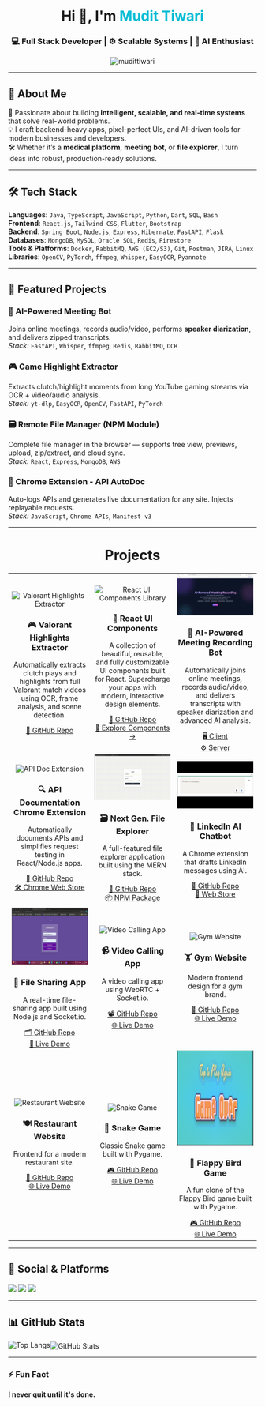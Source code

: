 <!-- Header -->
<h1 align="center">Hi 👋, I'm <span style="color:#00bcd4">Mudit Tiwari</span></h1>
<h3 align="center">💻 Full Stack Developer | ⚙️ Scalable Systems | 🤖 AI Enthusiast</h3>

<p align="center">
  <img src="https://komarev.com/ghpvc/?username=mudittiwari&label=Profile%20views&color=0e75b6&style=flat" alt="mudittiwari" />
</p>

---

## 🚀 About Me

🧠 Passionate about building **intelligent, scalable, and real-time systems** that solve real-world problems.  
💡 I craft backend-heavy apps, pixel-perfect UIs, and AI-driven tools for modern businesses and developers.  
🛠️ Whether it’s a **medical platform**, **meeting bot**, or **file explorer**, I turn ideas into robust, production-ready solutions.

---

## 🛠️ Tech Stack

**Languages**: `Java`, `TypeScript`, `JavaScript`, `Python`, `Dart`, `SQL`, `Bash`  
**Frontend**: `React.js`, `Tailwind CSS`, `Flutter`, `Bootstrap`  
**Backend**: `Spring Boot`, `Node.js`, `Express`, `Hibernate`, `FastAPI`, `Flask`  
**Databases**: `MongoDB`, `MySQL`, `Oracle SQL`, `Redis`, `Firestore`  
**Tools & Platforms**: `Docker`, `RabbitMQ`, `AWS (EC2/S3)`, `Git`, `Postman`, `JIRA`, `Linux`  
**Libraries**: `OpenCV`, `PyTorch`, `ffmpeg`, `Whisper`, `EasyOCR`, `Pyannote`

---

## 🌟 Featured Projects

### 🎥 AI-Powered Meeting Bot  
Joins online meetings, records audio/video, performs **speaker diarization**, and delivers zipped transcripts.  
_Stack:_ `FastAPI`, `Whisper`, `ffmpeg`, `Redis`, `RabbitMQ`, `OCR`

### 🎮 Game Highlight Extractor  
Extracts clutch/highlight moments from long YouTube gaming streams via OCR + video/audio analysis.  
_Stack:_ `yt-dlp`, `EasyOCR`, `OpenCV`, `FastAPI`, `PyTorch`

### 🗃️ Remote File Manager (NPM Module)  
Complete file manager in the browser — supports tree view, previews, upload, zip/extract, and cloud sync.  
_Stack:_ `React`, `Express`, `MongoDB`, `AWS`

### 🧩 Chrome Extension - API AutoDoc  
Auto-logs APIs and generates live documentation for any site. Injects replayable requests.  
_Stack:_ `JavaScript`, `Chrome APIs`, `Manifest v3`

---

<h1 align="center">Projects</h1>

<table>
<tr>

<!-- Valorant Highlights -->
<td align="center" width="30%">
  <img src="https://github.com/mudittiwari/valorant-highlights/blob/master/valorant-demo.gif" alt="Valorant Highlights Extractor" style="width:100%;" />
  <h3>🎮 Valorant Highlights Extractor</h3>
  <p>Automatically extracts clutch plays and highlights from full Valorant match videos using OCR, frame analysis, and scene detection.</p>
  <a href="https://github.com/mudittiwari/valorant-highlights">🎯 GitHub Repo</a>
</td>

<!-- React UI Components -->
<td align="center" width="30%">
  <img src="https://github.com/mudittiwari/react-ui-components/blob/master/react-lib-demo.gif" alt="React UI Components Library" style="width:100%;" />
  <h3>🧩 React UI Components</h3>
  <p>A collection of beautiful, reusable, and fully customizable UI components built for React. Supercharge your apps with modern, interactive design elements.</p>
  <a href="https://github.com/mudittiwari/react-ui-components">📘 GitHub Repo</a><br />
  <a href="https://mudittiwari.github.io/react-ui-components/">🚀 Explore Components →</a>
</td>

<!-- Meeting Bot -->
<td align="center" width="30%">
  <img src="https://github.com/mudittiwari/meeting-bot-client/blob/master/recording-demo.gif" alt="AI Meeting Recording Bot" style="width:100%;" />
  <h3>🎤 AI-Powered Meeting Recording Bot</h3>
  <p>Automatically joins online meetings, records audio/video, and delivers transcripts with speaker diarization and advanced AI analysis.</p>
  <a href="https://github.com/mudittiwari/meeting-bot-client">🖥 Client</a><br />
  <a href="https://github.com/mudittiwari/meeting-bot">⚙️ Server</a>
</td>
</tr>

<tr>

<!-- API Doc Extension -->
<td align="center" width="30%">
  <img src="https://github.com/mudittiwari/API-Documentation-Extension/blob/master/demo/demo.gif" alt="API Doc Extension" style="width:100%;" />
  <h3>🔍 API Documentation Chrome Extension</h3>
  <p>Automatically documents APIs and simplifies request testing in React/Node.js apps.</p>
  <a href="https://github.com/mudittiwari/API-Documentation-Extension">🔗 GitHub Repo</a><br />
  <a href="https://chromewebstore.google.com/detail/api-documentation/gbodgenhkdlohclkmcjlejpkjkemiloa">🛠 Chrome Web Store</a>
</td>

<!-- File Manager -->
<td align="center" width="30%">
  <img src="https://github.com/mudittiwari/node.js-file-manager/blob/master/data/demo.gif" alt="File Explorer" style="width:100%;" />
  <h3>🗃️ Next Gen. File Explorer</h3>
  <p>A full-featured file explorer application built using the MERN stack.</p>
  <a href="https://github.com/mudittiwari/node.js-file-manager">🔗 GitHub Repo</a><br />
  <a href="https://www.npmjs.com/package/@mudittiwari13/node.js-file-manager">📦 NPM Package</a>
</td>

<!-- LinkedIn Chatbot -->
<td align="center" width="30%">
  <img src="https://github.com/mudittiwari/AILinkedInExtension/blob/master/screenshots/combined.gif" alt="LinkedIn AI Chatbot" style="width:100%;" />
  <h3>💬 LinkedIn AI Chatbot</h3>
  <p>A Chrome extension that drafts LinkedIn messages using AI.</p>
  <a href="https://github.com/mudittiwari/AILinkedInExtension">🔗 GitHub Repo</a><br />
  <a href="https://chromewebstore.google.com/detail/linkedin-ai-chatbot/pghmmjcekckdmpblicpclnkafdflipgb">🧠 Web Store</a>
</td>

</tr>

<tr>

<!-- File Sharing -->
<td align="center" width="30%">
  <img src="https://github.com/mudittiwari/socket.io_file_sharing_frontend/blob/master/file-sharing-demo.gif" alt="File Sharing App" style="width:100%;" />
  <h3>🔄 File Sharing App</h3>
  <p>A real-time file-sharing app built using Node.js and Socket.io.</p>
  <a href="https://github.com/mudittiwari/socket.io_file_sharing_frontend">🗂 GitHub Repo</a><br />
  <a href="https://mudittiwari.github.io/socket.io_file_sharing_frontend/">🚀 Live Demo</a>
</td>

<!-- Video Call App -->
<td align="center" width="30%">
  <img src="https://github.com/mudittiwari/video-calling-using-webrtc-and-socket.io/blob/master/video-calling-demo.gif" alt="Video Calling App" style="width:100%;" />
  <h3>📹 Video Calling App</h3>
  <p>A video calling app using WebRTC + Socket.io.</p>
  <a href="https://github.com/mudittiwari/video-calling-using-webrtc-and-socket.io">📽 GitHub Repo</a><br />
  <a href="https://video-calling-using-webrtc-and-socket-io-mz4y-dwf5xd8at.vercel.app/">🌐 Live Demo</a>
</td>

<!-- Gym Website -->
<td align="center" width="30%">
  <img src="https://github.com/mudittiwari/gym_website/blob/master/gym-website-demo.gif" alt="Gym Website" style="width:100%;" />
  <h3>🏋️ Gym Website</h3>
  <p>Modern frontend design for a gym brand.</p>
  <a href="https://github.com/mudittiwari/gym_website">💪 GitHub Repo</a><br />
  <a href="https://mudittiwari.github.io/gym_website/">🌐 Live Demo</a>
</td>

</tr>

<tr>

<!-- Restaurant Website -->
<td align="center" width="30%">
  <img src="https://github.com/mudittiwari/restaurant_website/blob/main/restaurant-website-demo.gif" alt="Restaurant Website" style="width:100%;" />
  <h3>🍽️ Restaurant Website</h3>
  <p>Frontend for a modern restaurant site.</p>
  <a href="https://github.com/mudittiwari/restaurant_website">🔗 GitHub Repo</a><br />
  <a href="https://mudit-restaurant-application.netlify.app/">🌐 Live Demo</a>
</td>

<!-- Snake Game -->
<td align="center" width="30%">
  <img src="https://github.com/mudittiwari/SnakeGameWeb/blob/master/snakegame-master/demo.gif" alt="Snake Game" style="width:100%;" />
  <h3>🐍 Snake Game</h3>
  <p>Classic Snake game built with Pygame.</p>
  <a href="https://github.com/mudittiwari/SnakeGameWeb">🎮 GitHub Repo</a><br />
  <a href="https://mudittiwari.github.io/SnakeGameWeb/">🌐 Live Demo</a>
</td>

<!-- Flappy Bird Game -->
<td align="center" width="30%">
  <img src="https://github.com/mudittiwari/FlappyBirdGameWeb/blob/master/flapppybirdgame-master/demo.gif" alt="Flappy Bird Game" style="width:100%;" />
  <h3>🐤 Flappy Bird Game</h3>
  <p>A fun clone of the Flappy Bird game built with Pygame.</p>
  <a href="https://github.com/mudittiwari/FlappyBirdGameWeb">🎮 GitHub Repo</a><br />
  <a href="https://mudittiwari.github.io/FlappyBirdGameWeb/">🌐 Live Demo</a>
</td>

</tr>
</table>

---

## 🔗 Social & Platforms

<p align="left">
  <a href="https://linkedin.com/in/mudit-tiwari-5b530316b/" target="blank"><img src="https://img.shields.io/badge/-LinkedIn-0A66C2?style=for-the-badge&logo=linkedin&logoColor=white"/></a>
  <a href="https://auth.geeksforgeeks.org/user/mudittiwari/" target="blank"><img src="https://img.shields.io/badge/-GeeksForGeeks-14a800?style=for-the-badge&logo=geeksforgeeks&logoColor=white"/></a>
  <a href="https://mudittiwari.netlify.app/" target="blank">
  <img src="https://img.shields.io/badge/-Portfolio-000000?style=for-the-badge&logo=vercel&logoColor=white"/>
</a>
</p>

---

## 📊 GitHub Stats

<img align="left" src="https://github-readme-stats.vercel.app/api/top-langs?username=mudittiwari&show_icons=true&locale=en&layout=compact" alt="Top Langs" />
<img align="center" src="https://github-readme-stats.vercel.app/api?username=mudittiwari&show_icons=true&locale=en" alt="GitHub Stats" />

---

### ⚡ Fun Fact  
**I never quit until it's done.**

